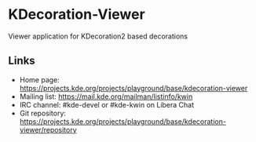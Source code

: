 # KDecoration-Viewer

Viewer application for KDecoration2 based decorations

## Links

- Home page: <https://projects.kde.org/projects/playground/base/kdecoration-viewer>
- Mailing list: <https://mail.kde.org/mailman/listinfo/kwin>
- IRC channel: #kde-devel or #kde-kwin on Libera Chat
- Git repository: <https://projects.kde.org/projects/playground/base/kdecoration-viewer/repository>
